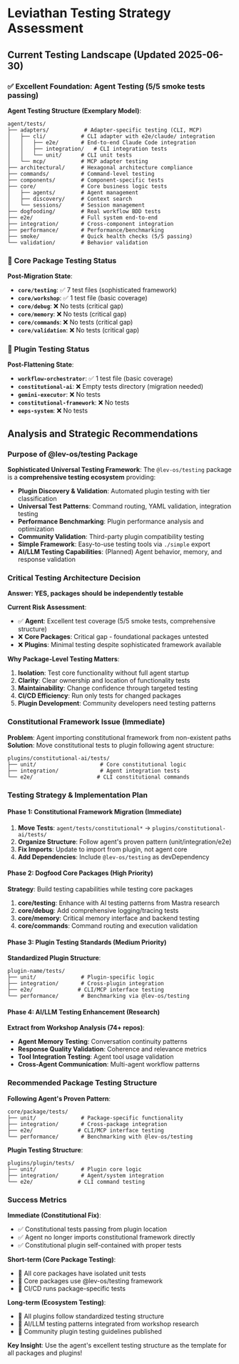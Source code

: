 # Leviathan Testing Strategy Assessment

## Current Testing Landscape (Updated 2025-06-30)

### ✅ **Excellent Foundation: Agent Testing (5/5 smoke tests passing)**
**Agent Testing Structure (Exemplary Model)**:
```
agent/tests/
├── adapters/           # Adapter-specific testing (CLI, MCP)
│   ├── cli/           # CLI adapter with e2e/claude/ integration
│   │   ├── e2e/       # End-to-end Claude Code integration
│   │   ├── integration/   # CLI integration tests
│   │   └── unit/      # CLI unit tests
│   └── mcp/           # MCP adapter testing
├── architectural/     # Hexagonal architecture compliance
├── commands/          # Command-level testing
├── components/        # Component-specific tests
├── core/              # Core business logic tests
│   ├── agents/        # Agent management
│   ├── discovery/     # Context search
│   └── sessions/      # Session management
├── dogfooding/        # Real workflow BDD tests
├── e2e/               # Full system end-to-end
├── integration/       # Cross-component integration
├── performance/       # Performance/benchmarking
├── smoke/             # Quick health checks (5/5 passing)
└── validation/        # Behavior validation
```

### 🔄 **Core Package Testing Status**
**Post-Migration State**:
- **`core/testing`**: ✅ 7 test files (sophisticated framework)
- **`core/workshop`**: ✅ 1 test file (basic coverage)
- **`core/debug`**: ❌ No tests (critical gap)
- **`core/memory`**: ❌ No tests (critical gap)
- **`core/commands`**: ❌ No tests (critical gap)
- **`core/validation`**: ❌ No tests (critical gap)

### 🔄 **Plugin Testing Status**
**Post-Flattening State**:
- **`workflow-orchestrator`**: ✅ 1 test file (basic coverage)
- **`constitutional-ai`**: ❌ Empty tests directory (migration needed)
- **`gemini-executor`**: ❌ No tests
- **`constitutional-framework`**: ❌ No tests
- **`eeps-system`**: ❌ No tests

## Analysis and Strategic Recommendations

### **Purpose of @lev-os/testing Package**

**Sophisticated Universal Testing Framework**:
The `@lev-os/testing` package is a **comprehensive testing ecosystem** providing:
- **Plugin Discovery & Validation**: Automated plugin testing with tier classification
- **Universal Test Patterns**: Command routing, YAML validation, integration testing
- **Performance Benchmarking**: Plugin performance analysis and optimization
- **Community Validation**: Third-party plugin compatibility testing
- **Simple Framework**: Easy-to-use testing tools via `./simple` export
- **AI/LLM Testing Capabilities**: (Planned) Agent behavior, memory, and response validation

### **Critical Testing Architecture Decision**

**Answer: YES, packages should be independently testable**

**Current Risk Assessment**:
- ✅ **Agent**: Excellent test coverage (5/5 smoke tests, comprehensive structure)
- ❌ **Core Packages**: Critical gap - foundational packages untested
- ❌ **Plugins**: Minimal testing despite sophisticated framework available

**Why Package-Level Testing Matters**:
1. **Isolation**: Test core functionality without full agent startup
2. **Clarity**: Clear ownership and location of functionality tests
3. **Maintainability**: Change confidence through targeted testing
4. **CI/CD Efficiency**: Run only tests for changed packages
5. **Plugin Development**: Community developers need testing patterns

### **Constitutional Framework Issue (Immediate)**

**Problem**: Agent importing constitutional framework from non-existent paths
**Solution**: Move constitutional tests to plugin following agent structure:

```
plugins/constitutional-ai/tests/
├── unit/                    # Core constitutional logic
├── integration/             # Agent integration tests
└── e2e/                    # CLI constitutional commands
```

### **Testing Strategy & Implementation Plan**

#### **Phase 1: Constitutional Framework Migration (Immediate)**
1. **Move Tests**: `agent/tests/constitutional*` → `plugins/constitutional-ai/tests/`
2. **Organize Structure**: Follow agent's proven pattern (unit/integration/e2e)
3. **Fix Imports**: Update to import from plugin, not agent core
4. **Add Dependencies**: Include `@lev-os/testing` as devDependency

#### **Phase 2: Dogfood Core Packages (High Priority)**
**Strategy**: Build testing capabilities while testing core packages
1. **core/testing**: Enhance with AI testing patterns from Mastra research
2. **core/debug**: Add comprehensive logging/tracing tests
3. **core/memory**: Critical memory interface and backend testing
4. **core/commands**: Command routing and execution validation

#### **Phase 3: Plugin Testing Standards (Medium Priority)**
**Standardized Plugin Structure**:
```
plugin-name/tests/
├── unit/              # Plugin-specific logic
├── integration/       # Cross-plugin integration
├── e2e/              # CLI/MCP interface testing
└── performance/       # Benchmarking via @lev-os/testing
```

#### **Phase 4: AI/LLM Testing Enhancement (Research)**
**Extract from Workshop Analysis (74+ repos)**:
- **Agent Memory Testing**: Conversation continuity patterns
- **Response Quality Validation**: Coherence and relevance metrics
- **Tool Integration Testing**: Agent tool usage validation
- **Cross-Agent Communication**: Multi-agent workflow patterns

### **Recommended Package Testing Structure**

**Following Agent's Proven Pattern**:
```
core/package/tests/
├── unit/              # Package-specific functionality
├── integration/       # Cross-package integration
├── e2e/              # CLI/MCP interface testing
└── performance/       # Benchmarking with @lev-os/testing
```

**Plugin Testing Structure**:
```
plugins/plugin/tests/
├── unit/              # Plugin core logic
├── integration/       # Agent/system integration
└── e2e/              # CLI command testing
```

### **Success Metrics**

**Immediate (Constitutional Fix)**:
- ✅ Constitutional tests passing from plugin location
- ✅ Agent no longer imports constitutional framework directly
- ✅ Constitutional plugin self-contained with proper tests

**Short-term (Core Package Testing)**:
- 🎯 All core packages have isolated unit tests
- 🎯 Core packages use @lev-os/testing framework
- 🎯 CI/CD runs package-specific tests

**Long-term (Ecosystem Testing)**:
- 🎯 All plugins follow standardized testing structure
- 🎯 AI/LLM testing patterns integrated from workshop research
- 🎯 Community plugin testing guidelines published

**Key Insight**: Use the agent's excellent testing structure as the template for all packages and plugins!
